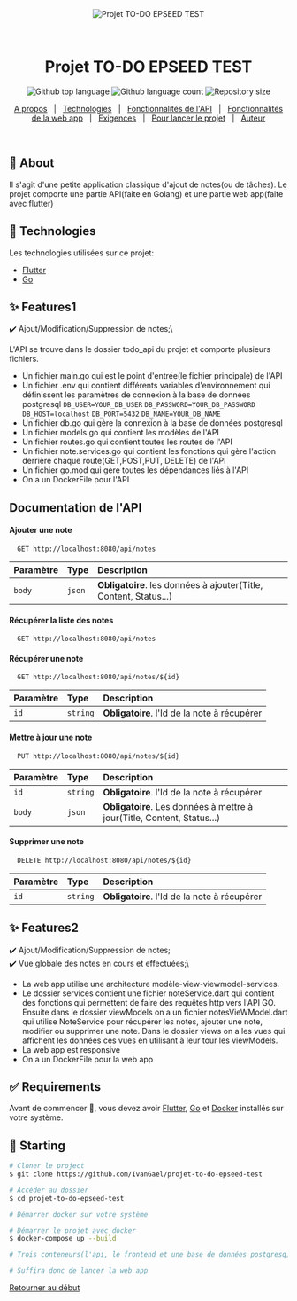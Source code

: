 <div align="center" id="top"> 
  <img src="./.github/app.gif" alt="Projet TO-DO EPSEED TEST" />

  &#xa0;

  <!-- <a href="https://projettodo{epseedtest}.netlify.app">Demo</a> -->
</div>

<h1 align="center">Projet TO-DO EPSEED TEST</h1>

<p align="center">
  <img alt="Github top language" src="https://img.shields.io/github/languages/top/IvanGael/projet-to-do-epseed-test?color=56BEB8">

  <img alt="Github language count" src="https://img.shields.io/github/languages/count/IvanGael/projet-to-do-epseed-test?color=56BEB8">

  <img alt="Repository size" src="https://img.shields.io/github/repo-size/IvanGael/projet-to-do-epseed-test?color=56BEB8">


</p>


<p align="center">
  <a href="#dart-about">A propos</a> &#xa0; | &#xa0; 
  <a href="#rocket-technologies">Technologies</a> &#xa0; | &#xa0;
  <a href="#sparkles-features1">Fonctionnalités de l'API</a> &#xa0; | &#xa0;
  <a href="#sparkles-features2">Fonctionnalités de la web app</a> &#xa0; | &#xa0;
  <a href="#white_check_mark-requirements">Exigences</a> &#xa0; | &#xa0;
  <a href="#checkered_flag-starting">Pour lancer le projet</a> &#xa0; | &#xa0;
  <a href="https://github.com/IvanGael" target="_blank">Auteur</a>
</p>

<br>

## :dart: About ##

Il s'agit d'une petite application classique d'ajout de notes(ou de tâches). Le projet comporte une partie API(faite en Golang) et une partie web app(faite avec flutter)



## :rocket: Technologies ##

Les technologies utilisées sur ce projet:

- [Flutter](https://flutter.dev/)
- [Go](https://go.dev/)

## :sparkles: Features1 ##

:heavy_check_mark: Ajout/Modification/Suppression de notes;\

L'API se trouve dans le dossier todo_api du projet et comporte plusieurs fichiers.

- Un fichier main.go qui est le point d'entrée(le fichier principale) de l'API
- Un fichier .env qui contient différents variables d'environnement qui définissent les paramètres de connexion à la base de données postgresql `DB_USER=YOUR_DB_USER` `DB_PASSWORD=YOUR_DB_PASSWORD` `DB_HOST=localhost` `DB_PORT=5432` `DB_NAME=YOUR_DB_NAME`
- Un fichier db.go qui gère la connexion à la base de données postgresql
- Un fichier models.go qui contient les modèles de l'API
- Un fichier routes.go qui contient toutes les routes de l'API
- Un fichier note.services.go qui contient les fonctions qui gère l'action derrière chaque route(GET,POST,PUT, DELETE) de l'API
- Un fichier go.mod qui gère toutes les dépendances liés à l'API
- On a un DockerFile pour l'API

## Documentation de l'API 


#### Ajouter une note

```http
  GET http://localhost:8080/api/notes
```

| Paramètre | Type     | Description                       |
| :-------- | :------- | :-------------------------------- |
| `body`      | `json` | **Obligatoire**. les données à ajouter(Title, Content, Status...) |

#### Récupérer la liste des notes

```http
  GET http://localhost:8080/api/notes
```


#### Récupérer une note

```http
  GET http://localhost:8080/api/notes/${id}
```

| Paramètre | Type     | Description                       |
| :-------- | :------- | :-------------------------------- |
| `id`      | `string` | **Obligatoire**. l'Id de la note à récupérer |


#### Mettre à jour une note

```http
  PUT http://localhost:8080/api/notes/${id}
```

| Paramètre | Type     | Description                       |
| :-------- | :------- | :-------------------------------- |
| `id`      | `string` | **Obligatoire**. l'Id de la note à récupérer |
| `body`      | `json` | **Obligatoire**. Les données à mettre à jour(Title, Content, Status...) |



#### Supprimer une note

```http
  DELETE http://localhost:8080/api/notes/${id}
```

| Paramètre | Type     | Description                       |
| :-------- | :------- | :-------------------------------- |
| `id`      | `string` | **Obligatoire**. l'Id de la note à récupérer |


## :sparkles: Features2 ##

:heavy_check_mark: Ajout/Modification/Suppression de notes;\
:heavy_check_mark: Vue globale des notes en cours et effectuées;\

- La web app utilise une architecture modèle-view-viewmodel-services.
- Le dossier services contient une fichier noteService.dart qui contient des fonctions qui permettent de faire des requêtes http vers l'API GO. Ensuite dans le dossier viewModels on a un fichier notesVieWModel.dart qui utilise NoteService pour récupérer les notes, ajouter une note, modifier ou supprimer une note. Dans le dossier views on a les vues qui affichent les données ces vues en utilisant à leur tour les viewModels.
- La web app est responsive
- On a un DockerFile pour la web app


## :white_check_mark: Requirements ##

Avant de commencer :checkered_flag:, vous devez avoir [Flutter](https://flutter.dev/), [Go](https://go.dev/) et [Docker](https://www.docker.com/) installés sur votre système.

## :checkered_flag: Starting ##

```bash
# Cloner le project
$ git clone https://github.com/IvanGael/projet-to-do-epseed-test

# Accéder au dossier
$ cd projet-to-do-epseed-test

# Démarrer docker sur votre système

# Démarrer le projet avec docker
$ docker-compose up --build

# Trois conteneurs(l'api, le frontend et une base de données postgresq) seront crées

# Suffira donc de lancer la web app
```


<a href="#top">Retourner au début</a>
